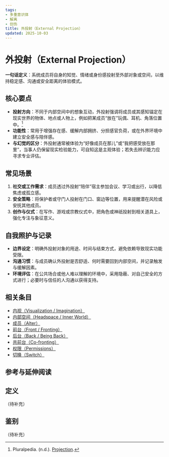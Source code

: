 ```yaml
---
tags:
- 多重意识体
- 解离
- 创伤
title: 外投射（External Projection）
updated: 2025-10-03
---
```


# 外投射（External Projection）

**一句话定义**：系统成员将自身的知觉、情绪或身份感投射至外部对象或空间，以维持稳定感、沟通或安全距离的体验模式。

## 核心要点

- **投射方向**：不同于内部空间中的想象互动，外投射强调将成员或其感知锚定在现实世界的物体、地点或人物上，例如把某成员“放在”玩偶、耳机、角落位置中。[^projection-pluralpedia]
- **功能性**：常用于增强存在感、缓解内部拥挤、分担感官负荷，或在外界环境中建立安全感与陪伴感。
- **与幻觉的区分**：外投射通常被体验为“好像成员在那儿”或“我把感受放在那里”，当事人仍保留现实检验能力，可自知这是主观体验；若失去辨识能力应寻求专业评估。

## 常见场景

1. **社交或工作需求**：成员透过外投射“陪伴”宿主参加会议、学习或出行，以降低焦虑或孤立感。
2. **安全策略**：将保护者或守门人投射在门口、窗边等位置，用来提醒潜在风险或安抚其他成员。
3. **创作与仪式**：在写作、游戏或宗教仪式中，把角色或神祇投射到相关道具上，强化专注与象征意义。

## 自我照护与记录

- **边界设定**：明确外投射对象的用途、时间与结束方式，避免依赖导致现实功能受限。
- **沟通习惯**：与成员确认外投射是否舒适、何时需要回到内部空间，并记录触发与缓解因素。
- **环境评估**：在公共场合或他人难以理解的环境中，采用隐蔽、对自己安全的方式进行；必要时与信任的人沟通以获得支持。

## 相关条目

- [内视（Visualization / Imagination）](Visualization-Imagination.md)
- [内部空间（Headspace / Inner World）](Headspace-Inner-World.md)
- [成员（Alter）](Alter.md)
- [前台（Front / Fronting）](Front-Fronting.md)
- [后台（Back / Being Back）](Back-Being-Back.md)
- [共前台（Co-fronting）](Co-Fronting.md)
- [权限（Permissions）](Permissions.md)
- [切换（Switch）](Switch.md)

## 参考与延伸阅读

[^projection-pluralpedia]: Pluralpedia. (n.d.). [Projection](https://pluralpedia.org/w/Projection).

## 定义

（待补充）

## 鉴别

（待补充）
